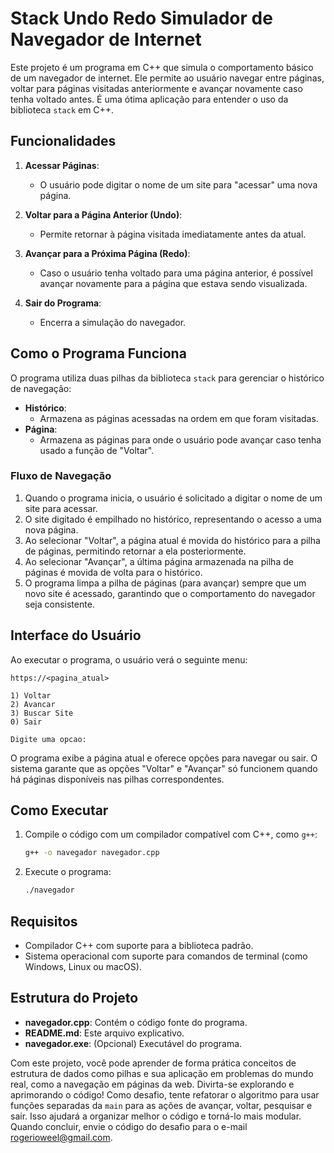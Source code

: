 # Stack Undo Redo Simulador de Navegador de Internet

Este projeto é um programa em C++ que simula o comportamento básico de um navegador de internet. Ele permite ao usuário navegar entre páginas, voltar para páginas visitadas anteriormente e avançar novamente caso tenha voltado antes. É uma ótima aplicação para entender o uso da biblioteca `stack` em C++.

## Funcionalidades

1. **Acessar Páginas**:
   - O usuário pode digitar o nome de um site para "acessar" uma nova página.

2. **Voltar para a Página Anterior (Undo)**:
   - Permite retornar à página visitada imediatamente antes da atual.

3. **Avançar para a Próxima Página (Redo)**:
   - Caso o usuário tenha voltado para uma página anterior, é possível avançar novamente para a página que estava sendo visualizada.

4. **Sair do Programa**:
   - Encerra a simulação do navegador.

## Como o Programa Funciona

O programa utiliza duas pilhas da biblioteca `stack` para gerenciar o histórico de navegação:

- **Histórico**:
  - Armazena as páginas acessadas na ordem em que foram visitadas.
- **Página**:
  - Armazena as páginas para onde o usuário pode avançar caso tenha usado a função de "Voltar".

### Fluxo de Navegação

1. Quando o programa inicia, o usuário é solicitado a digitar o nome de um site para acessar.
2. O site digitado é empilhado no histórico, representando o acesso a uma nova página.
3. Ao selecionar "Voltar", a página atual é movida do histórico para a pilha de páginas, permitindo retornar a ela posteriormente.
4. Ao selecionar "Avançar", a última página armazenada na pilha de páginas é movida de volta para o histórico.
5. O programa limpa a pilha de páginas (para avançar) sempre que um novo site é acessado, garantindo que o comportamento do navegador seja consistente.

## Interface do Usuário

Ao executar o programa, o usuário verá o seguinte menu:

```
https://<pagina_atual>

1) Voltar
2) Avancar
3) Buscar Site
0) Sair

Digite uma opcao:
```

O programa exibe a página atual e oferece opções para navegar ou sair. O sistema garante que as opções "Voltar" e "Avançar" só funcionem quando há páginas disponíveis nas pilhas correspondentes.

## Como Executar

1. Compile o código com um compilador compatível com C++, como `g++`:
   ```bash
   g++ -o navegador navegador.cpp
   ```
2. Execute o programa:
   ```bash
   ./navegador
   ```

## Requisitos

- Compilador C++ com suporte para a biblioteca padrão.
- Sistema operacional com suporte para comandos de terminal (como Windows, Linux ou macOS).

## Estrutura do Projeto

- **navegador.cpp**: Contém o código fonte do programa.
- **README.md**: Este arquivo explicativo.
- **navegador.exe**: (Opcional) Executável do programa.

Com este projeto, você pode aprender de forma prática conceitos de estrutura de dados como pilhas e sua aplicação em problemas do mundo real, como a navegação em páginas da web. Divirta-se explorando e aprimorando o código! Como desafio, tente refatorar o algoritmo para usar funções separadas da `main` para as ações de avançar, voltar, pesquisar e sair. Isso ajudará a organizar melhor o código e torná-lo mais modular. Quando concluir, envie o código do desafio para o e-mail <rogerioweel@gmail.com>.


